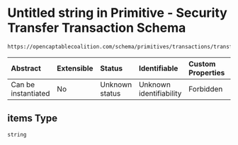 # Untitled string in Primitive - Security Transfer Transaction Schema

```txt
https://opencaptablecoalition.com/schema/primitives/transactions/transfer/BaseTransfer.schema.json#/properties/resulting_security_ids/items
```



| Abstract            | Extensible | Status         | Identifiable            | Custom Properties | Additional Properties | Access Restrictions | Defined In                                                                                                                 |
| :------------------ | :--------- | :------------- | :---------------------- | :---------------- | :-------------------- | :------------------ | :------------------------------------------------------------------------------------------------------------------------- |
| Can be instantiated | No         | Unknown status | Unknown identifiability | Forbidden         | Allowed               | none                | [BaseTransfer.schema.json*](../../schema/primitives/transactions/transfer/BaseTransfer.schema.json "open original schema") |

## items Type

`string`
